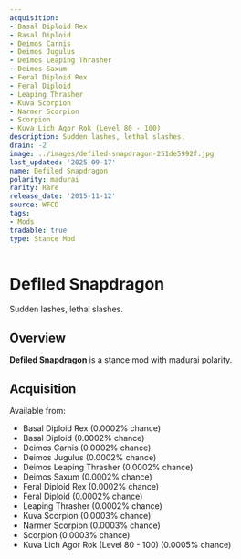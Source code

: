 ```yaml
---
acquisition:
- Basal Diploid Rex
- Basal Diploid
- Deimos Carnis
- Deimos Jugulus
- Deimos Leaping Thrasher
- Deimos Saxum
- Feral Diploid Rex
- Feral Diploid
- Leaping Thrasher
- Kuva Scorpion
- Narmer Scorpion
- Scorpion
- Kuva Lich Agor Rok (Level 80 - 100)
description: Sudden lashes, lethal slashes.
drain: -2
image: ../images/defiled-snapdragon-251de5992f.jpg
last_updated: '2025-09-17'
name: Defiled Snapdragon
polarity: madurai
rarity: Rare
release_date: '2015-11-12'
source: WFCD
tags:
- Mods
tradable: true
type: Stance Mod
---
```


# Defiled Snapdragon

Sudden lashes, lethal slashes.

## Overview

**Defiled Snapdragon** is a stance mod with madurai polarity.

## Acquisition

Available from:
- Basal Diploid Rex (0.0002% chance)
- Basal Diploid (0.0002% chance)
- Deimos Carnis (0.0002% chance)
- Deimos Jugulus (0.0002% chance)
- Deimos Leaping Thrasher (0.0002% chance)
- Deimos Saxum (0.0002% chance)
- Feral Diploid Rex (0.0002% chance)
- Feral Diploid (0.0002% chance)
- Leaping Thrasher (0.0002% chance)
- Kuva Scorpion (0.0003% chance)
- Narmer Scorpion (0.0003% chance)
- Scorpion (0.0003% chance)
- Kuva Lich Agor Rok (Level 80 - 100) (0.0005% chance)

